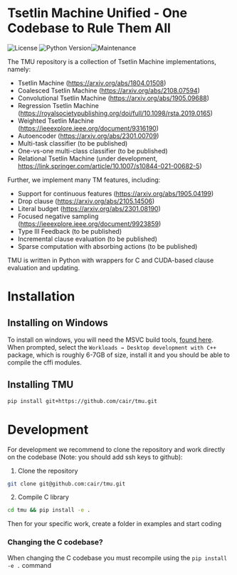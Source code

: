 # Tsetlin Machine Unified - One Codebase to Rule Them All
![License](https://img.shields.io/github/license/microsoft/interpret.svg?style=flat-square) ![Python Version](https://img.shields.io/pypi/pyversions/interpret.svg?style=flat-square)![Maintenance](https://img.shields.io/maintenance/yes/2023?style=flat-square)

The TMU repository is a collection of Tsetlin Machine implementations, namely:
* Tsetlin Machine (https://arxiv.org/abs/1804.01508)
* Coalesced Tsetlin Machine (https://arxiv.org/abs/2108.07594)
* Convolutional Tsetlin Machine (https://arxiv.org/abs/1905.09688)
* Regression Tsetlin Machine (https://royalsocietypublishing.org/doi/full/10.1098/rsta.2019.0165)
* Weighted Tsetlin Machine (https://ieeexplore.ieee.org/document/9316190)
* Autoencoder (https://arxiv.org/abs/2301.00709)
* Multi-task classifier (to be published)
* One-vs-one multi-class classifier (to be published)
* Relational Tsetlin Machine (under development, https://link.springer.com/article/10.1007/s10844-021-00682-5)

Further, we implement many TM features, including:
* Support for continuous features (https://arxiv.org/abs/1905.04199)
* Drop clause (https://arxiv.org/abs/2105.14506)
* Literal budget (https://arxiv.org/abs/2301.08190)
* Focused negative sampling (https://ieeexplore.ieee.org/document/9923859)
* Type III Feedback (to be published)
* Incremental clause evaluation (to be published)
* Sparse computation with absorbing actions (to be published)

TMU is written in Python with wrappers for C and CUDA-based clause evaluation and updating.

# Installation

## Installing on Windows
To install on windows, you will need the MSVC build tools, [found here](https://visualstudio.microsoft.com/visual-cpp-build-tools/
).  When prompted, select the `Workloads → Desktop development with C++` package, 
which is roughly 6-7GB of size, install it and you should be able to compile the cffi modules.

## Installing TMU
```bash
pip install git+https://github.com/cair/tmu.git
```

# Development
For development we recommend to clone the repository and work directly on the codebase (Note: you should add ssh keys to github):

1. Clone the repository
```bash
git clone git@github.com:cair/tmu.git
```

2. Compile C library
```bash
cd tmu && pip install -e .
```
Then for your specific work, create a folder in examples and start coding

### Changing the C codebase?
When changing the C codebase you must recompile using the `pip install -e .` command
